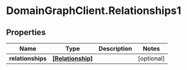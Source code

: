 # DomainGraphClient.Relationships1

## Properties
Name | Type | Description | Notes
------------ | ------------- | ------------- | -------------
**relationships** | [**[Relationship]**](Relationship.md) |  | [optional] 


